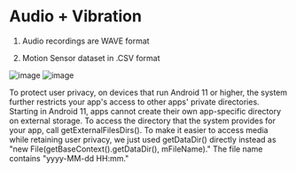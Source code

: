 # Audio + Vibration
1. Audio recordings are WAVE format

2. Motion Sensor dataset in .CSV format

![image](https://user-images.githubusercontent.com/41242069/160307541-8d0c86c9-6590-4686-9c9f-a407222ce565.png)
![image](https://user-images.githubusercontent.com/41242069/160307547-41d6e31f-1b76-4dae-b72e-b81dfda67b74.png)

To protect user privacy, on devices that run Android 11 or higher, the system further restricts your app's access to other apps' private directories. Starting in Android 11, apps cannot create their own app-specific directory on external storage. To access the directory that the system provides for your app, call getExternalFilesDirs(). To make it easier to access media while retaining user privacy, we just used getDataDir() directly instead as "new File(getBaseContext().getDataDir(), mFileName)." The file name contains "yyyy-MM-dd HH:mm."
